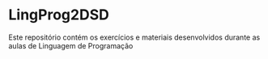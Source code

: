 # LingProg2DSD
Este repositório contém os exercícios e materiais desenvolvidos durante as aulas de Linguagem de Programação
